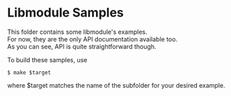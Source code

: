 # Libmodule Samples

This folder contains some libmodule's examples.  
For now, they are the only API documentation available too.  
As you can see, API is quite straightforward though.

To build these samples, use 

    $ make $target
    
where $target matches the name of the subfolder for your desired example.
